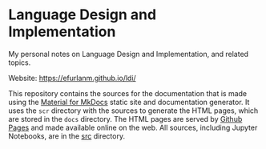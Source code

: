 # Language Design and Implementation

My personal notes on Language Design and Implementation, and related topics.

Website: <https://efurlanm.github.io/ldi/>

This repository contains the sources for the documentation that is made using the [Material for MkDocs](https://squidfunk.github.io/mkdocs-material/) static site and documentation generator. It uses the `scr` directory with the sources to generate the HTML pages, which are stored in the `docs` directory. The HTML pages are served by [Github Pages](https://pages.github.com/) and made available online on the web. All sources, including Jupyter Notebooks, are in the [src](src) directory.
